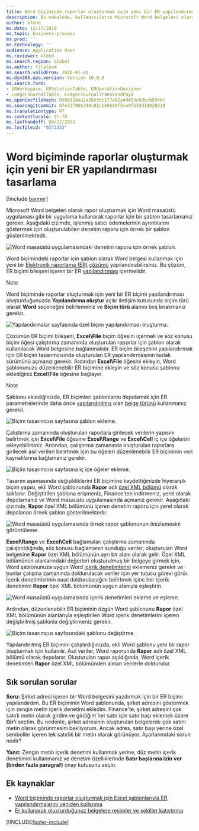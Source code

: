 ```yaml
---
title: Word biçiminde raporlar oluşturmak için yeni bir ER yapılandırması tasarlama
description: Bu makalede, kullanıcıların Microsoft Word belgeleri olarak rapor oluşturmak için yeni bir Elektronik raporlama (ER) biçimini nasıl yapılandırabileceği açıklanmaktadır.
author: kfend
ms.date: 12/17/2020
ms.topic: business-process
ms.prod: ''
ms.technology: ''
audience: Application User
ms.reviewer: kfend
ms.search.region: Global
ms.author: filatovm
ms.search.validFrom: 2020-01-01
ms.dyn365.ops.version: Version 10.0.6
ms.search.form:
- ERWorkspace, ERSolutionTable, EROperationDesigner
- LedgerJournalTable, LedgerJournalTransVendPaym
ms.openlocfilehash: b56b328aa2a2b53dc177a02a4d453e5dbcb8340c
ms.sourcegitcommit: 87e727005399c82cbb6509f5ce9fb33d18928d30
ms.translationtype: HT
ms.contentlocale: tr-TR
ms.lasthandoff: 08/12/2022
ms.locfileid: "9273353"
---
```

# <a name="design-a-new-er-configuration-to-generate-reports-in-word-format"></a>Word biçiminde raporlar oluşturmak için yeni bir ER yapılandırması tasarlama

[!include [banner](../includes/banner.md)]

Microsoft Word belgeleri olarak rapor oluşturmak için Word masaüstü uygulaması gibi bir uygulama kullanarak raporlar için bir şablon tasarlamanız gerekir. Aşağıdaki çizimde, işlenmiş satıcı ödemelerinin ayrıntılarını göstermek için oluşturulabilen denetim raporu için örnek bir şablon gösterilmektedir.

![Word masaüstü uygulamasındaki denetim raporu için örnek şablon.](./media/er-design-configuration-word-image1.png)

Word biçimindeki raporlar için şablon olarak Word belgesi kullanmak için yeni bir [Elektronik raporlama (ER)](general-electronic-reporting.md) [çözümü](er-quick-start1-new-solution.md) yapılandırabilirsiniz. Bu çözüm, ER biçimi bileşeni içeren bir ER [yapılandırması](general-electronic-reporting.md#Configuration) içermelidir.

> [!NOTE]
> Word biçiminde raporlar oluşturmak için yeni bir ER biçimi yapılandırması oluşturduğunuzda **Yapılandırma oluştur** açılır iletişim kutusunda biçim türü olarak **Word** seçeneğini belirlemeniz ve **Biçim türü** alanını boş bırakmanız gerekir.

![Yapılandırmalar sayfasında özel biçim yapılandırması oluşturma.](./media/er-design-configuration-word-image2.gif)

Çözümün ER biçimi bileşeni, **Excel\\File** biçim öğesini içermeli ve söz konusu biçim öğesi çalıştırma zamanında oluşturulan raporlar için şablon olarak kullanılacak Word belgesine bağlanmalıdır. ER biçim bileşenini yapılandırmak için ER biçim tasarımcısında oluşturulan ER yapılandırmasının taslak sürümünü açmanız gerekir. Ardından **Excel\\File** öğesini ekleyin, Word şablonunuzu düzenlenebilir ER biçimine ekleyin ve söz konusu şablonu eklediğiniz **Excel\\File** öğesine bağlayın.

> [!NOTE]
> Şablonu eklediğinizde, ER biçimleri şablonlarını depolamak için ER parametrelerinde daha önce [yapılandırılmış](electronic-reporting-er-configure-parameters.md#parameters-to-manage-documents) olan [belge türünü](../../fin-ops/organization-administration/configure-document-management.md#configure-document-types) kullanmanız gerekir.

![Biçim tasarımcısı sayfasına şablon ekleme.](./media/er-design-configuration-word-image3.gif)

Çalıştırma zamanında oluşturulan raporlara girilecek verilerin yapısını belirtmek için **Excel\\File** öğesine **Excel\\Range** ve **Excel\\Cell** iç içe öğelerini ekleyebilirsiniz. Ardından, çalıştırma zamanında oluşturulan raporlara girilecek asıl verileri belirtmek için bu öğeleri düzenlenebilir ER biçiminin veri kaynaklarına bağlamanız gerekir.

![Biçim tasarımcısı sayfasına iç içe öğeler ekleme.](./media/er-design-configuration-word-image4.gif)

Tasarım aşamasında değişikliklerini ER biçimine kaydettiğinizde hiyerarşik biçim yapısı, ekli Word şablonunda **Rapor** adlı [özel XML bölümü](/visualstudio/vsto/custom-xml-parts-overview) olarak saklanır. Değiştirilen şablona erişmeniz, Finance'ten indirmeniz, yerel olarak depolamanız ve Word masaüstü uygulamasında açmanız gerekir. Aşağıdaki çizimde, **Rapor** özel XML bölümünü içeren denetim raporu için yerel olarak depolanan örnek şablon gösterilmektedir.

![Word masaüstü uygulamasında örnek rapor şablonunun önizlemesini görüntüleme.](./media/er-design-configuration-word-image5.gif)

**Excel\\Range** ve **Excel\\Cell** bağlamaları çalıştırma zamanında çalıştırıldığında, söz konusu bağlamanın sunduğu veriler, oluşturulan Word belgesine **Rapor** özel XML bölümünün ayrı bir alanı olarak gelir. Özel XML bölümünün alanlarındaki değerleri oluşturulmuş bir belgeye girmek için, Word şablonunuza uygun Word [içerik denetimlerini](/office/client-developer/word/content-controls-in-word) eklemeniz gerekir ve bunlar çalışma zamanında doldurulacak veriler için yer tutucu görevi görür. İçerik denetimlerinin nasıl doldurulacağını belirtmek içinc her içerik denetimini **Rapor** özel XML bölümünün uygun alanıyla eşleştirin.

![Word masaüstü uygulamasında içerik denetimleri ekleme ve eşleme.](./media/er-design-configuration-word-image6.gif)

Ardından, düzenlenebilir ER biçiminin özgün Word şablonunu **Rapor** özel XML bölümünün alanlarıyla eşleştirilen Word içerik denetimlerini içeren değiştirilmiş şablonla değiştirmeniz gerekir.

![Biçim tasarımcısı sayfasındaki şablonu değiştirme.](./media/er-design-configuration-word-image7.gif)

Yapılandırılmış ER biçimini çalıştırdığınızda, ekli Word şablonu yeni bir rapor oluşturmak için kullanılır. Asıl veriler, Word raporunda **Rapor** adlı özel XML bölümü olarak depolanır. Oluşturulan rapor açıldığında, Word içerik denetimleri **Rapor** özel XML bölümünden alınan verilerle doldurulur.

## <a name="frequently-asked-questions"></a>Sık sorulan sorular

**Soru:** Şirket adresi içeren bir Word belgesini yazdırmak için bir ER biçimi yapılandırdım. Bu ER biçiminin Word şablonunda, şirket adresini göstermek için zengin metin içerik denetimi ekledim. Finance'te, şirket adresini çok satırlı metin olarak girdim ve girdiğim her satır için satır başı eklemek üzere **Gir**'i seçtim. Bu nedenle, şirket adresinin oluşturulan belgelerde çok satırlı metin olarak görünmesini bekliyorum. Ancak adres, satır başı yerine özel semboller içeren tek satırlık bir metin olarak görünüyor. Ayarlarımdaki sorun nedir?

**Yanıt:** Zengin metin içerik denetimi kullanmak yerine, düz metin içerik denetimini kullanmanız ve denetim özelliklerinde **Satır başlarına izin ver (birden fazla paragraf)** onay kutusunu seçin.

## <a name="additional-resources"></a>Ek kaynaklar

- [Word biçiminde raporlar oluşturmak için Excel şablonlarıyla ER yapılandırmalarını yeniden kullanma](./tasks/er-design-configuration-word-2016-11.md)
- [Er kullanarak oluşturduğunuz belgelere resimler ve şekiller katıştırma](electronic-reporting-embed-images-shapes.md#embed-an-image-in-a-word-document)


[!INCLUDE[footer-include](../../../includes/footer-banner.md)]
